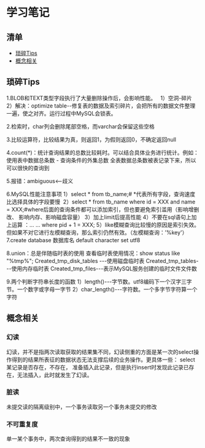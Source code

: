 # 学习笔记

## 清单
- [琐碎Tips](#琐碎Tips)
- [概念相关](#概念相关)

## 琐碎Tips
1.BLOB和TEXT类型字段执行了大量删除操作后，会影响性能。
  1）空洞-碎片
  2）解决：optimize table--修复表的数据及索引碎片，会把所有的数据文件整理一遍，使之对齐。运行过程中MySQL会锁表。

2.检索时，char列会删除尾部空格，而varchar会保留这些空格

3.比较运算符，比较结果为真，则返回1，为假则返回0，不确定返回null

4.count(*)：统计查询结果的总数比较耗时。可以结合具体业务进行统计。例如：使用表中数据总条数 - 查询条件的外集总数
全表数据总条数被表记录下来，所以可以很快的查询到

5.报错：ambiguous<—歧义

6.MySQL性能注意事项
   1）select * from tb_name;# *代表所有字段，查询速度比选择具体的字段要慢 
   2）select * from tb_name where id = XXX and name = XXX;#where后面的查询条件都可以添加索引，但也要避免索引滥用（影响增删改、
   影响内存、影响磁盘容量）
   3）加上limit后提高性能
   4）不要在sql语句上加上运算 ：… … where pid + 1 = XXX;
   5）like模糊查询比较慢的原因是索引失效。但如果不对它进行左模糊查询，那么索引仍然有效。（左模糊查询：’%key'）
7.create database 数据库名 default character set utf8

8.union：总是伴随临时表的使用
查看临时表使用情况：show status like "%tmp%";
Created_tmp_disk_tables ---使用磁盘临时表
Created_tmp_tables---使用内存临时表
Created_tmp_files---表示MySQL服务创建的临时文件文件数

9.两个判断字符串长度的函数
   1）length()---字节数。utf8编码下一个汉字三字节。一个数字或字母一字节
   2）char_length()---字符数。一个多字节字符算一个字符
   

## 概念相关

### 幻读
幻读，并不是指两次读取获取的结果集不同，幻读侧重的方面是某一次的select操作得到的结果所表征的数据状态无法支撑后续的业务操作。更具体一些：
select某记录是否存在，不存在，
准备插入此记录，但是执行insert时发现此记录已存在，无法插入，此时就发生了幻读。


### 脏读
未提交读的隔离级别中，一个事务读取另一个事务未提交的修改


### 不可重复度
单一某个事务中，两次查询得到的结果不一致的现象